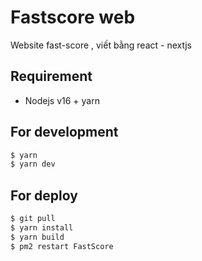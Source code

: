 # Fastscore web
Website fast-score , viết bằng react - nextjs

## Requirement
+ Nodejs v16 + yarn

## For development
```bash
$ yarn
$ yarn dev

```

## For deploy
```bash
$ git pull
$ yarn install
$ yarn build
$ pm2 restart FastScore
```


